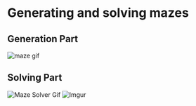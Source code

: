 # Generating and solving mazes

## Generation Part
![maze gif](https://i.imgur.com/Ks3lnFe.gif)


## Solving Part
![Maze Solver Gif](https://i.imgur.com/4fcFyHN.gif)
![Imgur](https://i.imgur.com/SX3gmJN.png)

